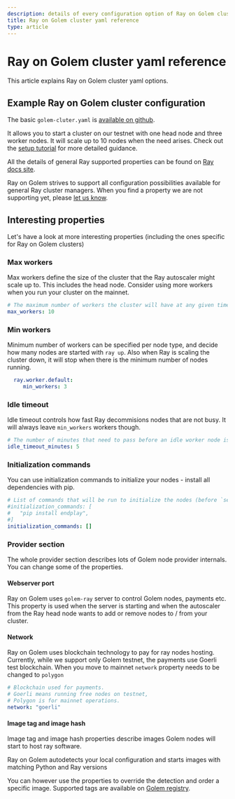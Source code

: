 ```yaml
---
description: details of every configuration option of Ray on Golem cluster yaml
title: Ray on Golem cluster yaml reference 
type: article 
---
```


# Ray on Golem cluster yaml reference

This article explains Ray on Golem cluster yaml options.

## Example Ray on Golem cluster configuration

The basic `golem-cluter.yaml` is [available on github](https://github.com/golemfactory/golem-ray/blob/main/golem-cluster.yaml).

It allows you to start a cluster on our testnet with one head node and three worker nodes. It will scale up to 10 nodes when the need arises. Check out the [setup tutorial](/docs/creators/ray/setup-tutorial) for more detailed guidance.

All the details of general Ray supported properties can be found on [Ray docs site](https://docs.ray.io/en/latest/cluster/vms/references/ray-cluster-configuration.html).


Ray on Golem strives to support all configuration possibilities available for general Ray cluster managers. 
When you find a property we are not supporting yet, please [let us know](https://discord.com/channels/684703559954333727/1136986696907505775).

## Interesting properties

Let's have a look at more interesting properties (including the ones specific for Ray on Golem clusters)

### Max workers

Max workers define the size of the cluster that the Ray autoscaler might scale up to. This includes the head node.
Consider using more workers when you run your cluster on the mainnet.


```yaml
# The maximum number of workers the cluster will have at any given time
max_workers: 10
```

### Min workers

Minimum number of workers can be specified per node type, and decide how many nodes are started with `ray up`.
Also when Ray is scaling the cluster down, it will stop when there is the minimum number of nodes running.

```yaml
  ray.worker.default:
     min_workers: 3
```


### Idle timeout 

Idle timeout controls how fast Ray decommisions nodes that are not busy. It will always leave `min_workers` workers though.

```yaml
# The number of minutes that need to pass before an idle worker node is removed by the Autoscaler
idle_timeout_minutes: 5
```

### Initialization commands

You can use initialization commands to initialize your nodes - install all dependencies with pip.

```yaml
# List of commands that will be run to initialize the nodes (before `setup_commands`)
#initialization_commands: [
#   "pip install endplay", 
#]
initialization_commands: []
```

### Provider section

The whole provider section describes lots of Golem node provider internals.
You can change some of the properties.

#### Webserver port

Ray on Golem uses `golem-ray` server to control Golem nodes, payments etc. This property is used when the server is starting and when the autoscaler from the Ray head node wants to add or remove nodes to / from your cluster.

#### Network

Ray on Golem uses blockchain technology to pay for ray nodes hosting.
Currently, while we support only Golem testnet, the payments use Goerli test blockchain.
When you move to mainnet `network` property needs to be changed to `polygon`

```yaml
# Blockchain used for payments. 
# Goerli means running free nodes on testnet, 
# Polygon is for mainnet operations.
network: "goerli"
```

#### Image tag and image hash

Image tag and image hash properties describe images Golem nodes will start to host ray software.

Ray on Golem autodetects your local configuration and starts images with matching Python and Ray versions

You can however use the properties to override the detection and order a specific image. Supported tags are available on [Golem registry](https://registry.golem.network/explore/golem/ray-on-golem).


